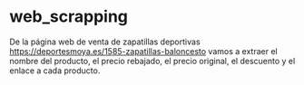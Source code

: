 # web_scrapping
De la página web de venta de zapatillas deportivas https://deportesmoya.es/1585-zapatillas-baloncesto vamos a extraer el nombre del producto, el precio rebajado, el precio original, el descuento y el enlace a cada producto.
